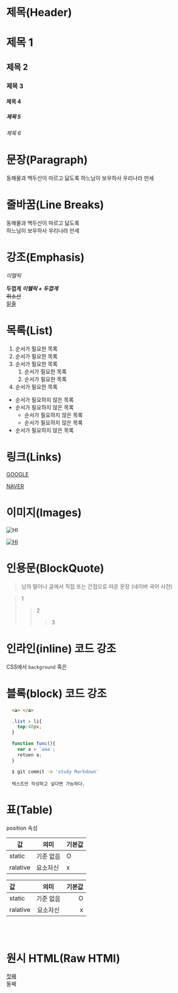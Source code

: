 # 제목(Header)

# 제목 1
## 제목 2
### 제목 3
#### 제목 4
##### 제목 5
###### 제목 6

# 문장(Paragraph)

동해물과 백두산이 마르고 닳도록 하느님이 보우하사 우리나라 만세

# 줄바꿈(Line Breaks)

동해물과 백두산이 마르고 닳도록 <br> 하느님이 보우하사 우리나라 만세

# 강조(Emphasis)
_이텔릭_  
<!-- 스페이스 2번이 다음줄로 바꾸기 이다. -->
**두껍게** 
**_이텔릭 + 두껍게_**   
~~취소선~~  
<u>밑줄</u>  

# 목록(List)

1. 순서가 필요한 목록
1. 순서가 필요한 목록
1. 순서가 필요한 목록
   1. 순서가 필요한 목록
   1. 순서가 필요한 목록
1. 순서가 필요한 목록

- 순서가 필요하지 않은 목록
- 순서가 필요하지 않은 목록
    - 순서가 필요하지 않은 목록
    - 순서가 필요하지 않은 목록
- 순서가 필요하지 않은 목록

# 링크(Links)
[GOOGLE](http://google.com)

[NAVER](https://naver.com "네이버로 이동!")

# 이미지(Images)

<!-- 링크와 이미지의 차이는 앞의 느낌표가 있냐\
없냐 차이다. -->
![HI]()

<!-- 이미지를 누르면 링크로 이동하는 이미지 -->
[![HI]()]()

# 인용문(BlockQuote)

> 남의 말이나 글에서 직접 또는 간접으로 따온 문장
> (네이버 국어 사전)

> 1
>> 2
>>> 3

# 인라인(inline) 코드 강조

CSS에서 `background` 혹은

# 블록(block) 코드 강조

```html
  <a> </a>
```

```css
  .list > li{
    top:40px;
  }
```

```javascript
  function func(){
    var a = `aaa`;
    retuen a;
  }
```

```bash
  $ git commit -m 'study Markdown'
```

```plaintext
  텍스트만 작성하고 싶다면 가능하다.
```


# 표(Table)

position 속성

값 | 의미 | 기본값  
--|--|--  
static | 기준 없음 | O  
ralative | 요소자신 | x  

<!-- 정렬 -->
값 | 의미 | 기본값  
:--|:--:|--:  
static | 기준 없음 | O  
ralative | 요소자신 | x  

<br>
<br>

# 원시 HTML(Raw HTMl)

<span style="text-decoration: underline;">첫째</span> </br>
둘째 

